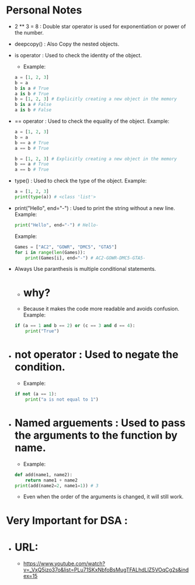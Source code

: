# Personal Notes
- 2 ** 3 = 8 : Double star operator is used for exponentiation or power of the number.
- deepcopy() : Also Copy the nested objects.
- is operator : Used to check the identity of the object.
    - Example:
    ```python
    a = [1, 2, 3]
    b = a
    b is a # True
    a is b # True
    b = [1, 2, 3] # Explicitly creating a new object in the memory
    b is a # False
    a is b # False
    ```
    
- == operator : Used to check the equality of the object.
    Example:
    ```python
    a = [1, 2, 3]
    b = a
    b == a # True
    a == b # True

    b = [1, 2, 3] # Explicitly creating a new object in the memory
    b == a # True
    a == b # True
    ```
    
- type() : Used to check the type of the object.
    Example:
    ```python
    a = [1, 2, 3]
    print(type(a)) # <class 'list'>
    ```

- print("Hello", end="-") : Used to print the string without a new line.
    Example:
    ```python
    print("Hello", end="-") # Hello-
    ```
    Example:
    ```python
    Games = ["AC2", "GOWR", "DMC5", "GTA5"]
    for i in range(len(Games)):
        print(Games[i], end="-") # AC2-GOWR-DMC5-GTA5-
    ```

- Always Use paranthesis is multiple conditional statements.
    - # why?
    - Because it makes the code more readable and avoids confusion.
    Example:
    ```python
    if (a == 1 and b == 2) or (c == 3 and d == 4):
        print("True")
    ```
- # not operator : Used to negate the condition.
    - Example:
    ```python
    if not (a == 1):
        print("a is not equal to 1")
    ```
- # Named arguements : Used to pass the arguments to the function by name.
    - Example:
    ```python
    def add(name1, name2):
        return name1 + name2
    print(add(name2=2, name1=1)) # 3
    ```
    - Even when the order of the arguments is changed, it will still work.
    
# Very Important for DSA :
- # URL:
    - https://www.youtube.com/watch?v=_VxQ5jzo37o&list=PLu71SKxNbfoBsMugTFALhdLlZ5VOqCg2s&index=15

